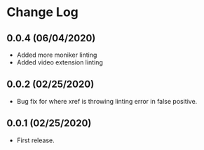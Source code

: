 # Change Log

## 0.0.4 (06/04/2020)

- Added more moniker linting
- Added video extension linting

## 0.0.2 (02/25/2020)

- Bug fix for where xref is throwing linting error in false positive.

## 0.0.1 (02/25/2020)

- First release.
